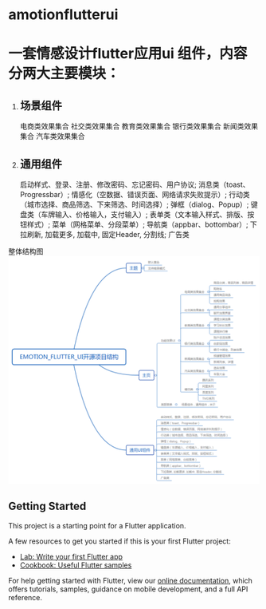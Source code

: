 # amotionflutterui

# 一套情感设计flutter应用ui 组件，内容分两大主要模块：

1. ## 场景组件

   电商类效果集合
   社交类效果集合
   教育类效果集合
   银行类效果集合
   新闻类效果集合
   汽车类效果集合

2. ## 通用组件

   启动样式、登录、注册、修改密码、忘记密码、用户协议;
   消息类（toast、Progressbar）;
   情感化（空数据、错误页面、网络请求失败提示）;
   行动类（城市选择、商品筛选、下来筛选、时间选择）;
   弹框（dialog、Popup）;
   键盘类（车牌输入、价格输入，支付输入）;
   表单类（文本输入样式、排版、按钮样式）;
   菜单（网格菜单、分段菜单）;
   导航类（appbar、bottombar）;
   下拉刷新, 加载更多, 加载中, 固定Header, 分割线;
   广告类

整体结构图
![image-20201112104103293](https://github.com/Jacular/emotionFlutterUI/blob/master/images/Emotion_Flutter_UI开源项目结构.png)




## Getting Started

This project is a starting point for a Flutter application.

A few resources to get you started if this is your first Flutter project:

- [Lab: Write your first Flutter app](https://flutter.dev/docs/get-started/codelab)
- [Cookbook: Useful Flutter samples](https://flutter.dev/docs/cookbook)

For help getting started with Flutter, view our
[online documentation](https://flutter.dev/docs), which offers tutorials,
samples, guidance on mobile development, and a full API reference.
